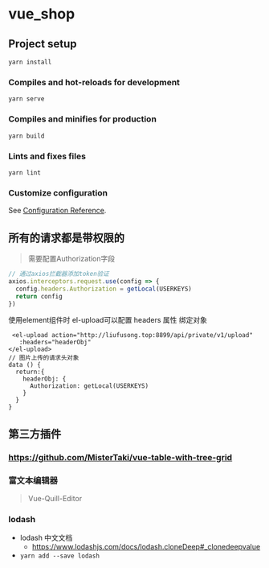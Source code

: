 # vue_shop

## Project setup

```
yarn install
```

### Compiles and hot-reloads for development

```
yarn serve
```

### Compiles and minifies for production

```
yarn build
```

### Lints and fixes files

```
yarn lint
```

### Customize configuration

See [Configuration Reference](https://cli.vuejs.org/config/).

## 所有的请求都是带权限的

> 需要配置Authorization字段

```javascript
// 通过axios拦截器添加token验证
axios.interceptors.request.use(config => {
  config.headers.Authorization = getLocal(USERKEYS)
  return config
})
```

使用element组件时
el-upload可以配置 headers 属性 绑定对象

```vue 
 <el-upload action="http://liufusong.top:8899/api/private/v1/upload"
   :headers="headerObj"
</el-upload>
// 图片上传的请求头对象
data () {
  return:{
    headerObj: {
      Authorization: getLocal(USERKEYS)
    }
  }
}
```

## 第三方插件

### https://github.com/MisterTaki/vue-table-with-tree-grid

### 富文本编辑器

> Vue-Quill-Editor

### lodash

+ lodash 中文文档
    + https://www.lodashjs.com/docs/lodash.cloneDeep#_clonedeepvalue
+ `yarn add --save lodash` 
